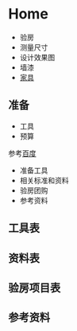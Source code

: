 # Home

* 验房
* 测量尺寸
* 设计效果图
* 墙漆
* [家具](furniture.md)

## 准备
* 工具
* 预算

参考[百度][1]

* 准备工具
* 相关标准和资料
* 验房团购
* 参考资料

## 工具表
## 资料表
## 验房项目表


## 参考资料

[1]: http://baike.baidu.com/view/352105.htm "百度百科-验房"


